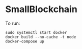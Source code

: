 # SmallBlockchain

To run:

``` console
sudo systemctl start docker
docker build --no-cache -t node
docker-compose up
```